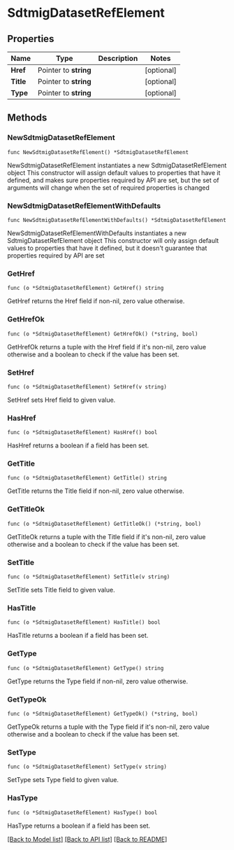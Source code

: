 # SdtmigDatasetRefElement

## Properties

Name | Type | Description | Notes
------------ | ------------- | ------------- | -------------
**Href** | Pointer to **string** |  | [optional] 
**Title** | Pointer to **string** |  | [optional] 
**Type** | Pointer to **string** |  | [optional] 

## Methods

### NewSdtmigDatasetRefElement

`func NewSdtmigDatasetRefElement() *SdtmigDatasetRefElement`

NewSdtmigDatasetRefElement instantiates a new SdtmigDatasetRefElement object
This constructor will assign default values to properties that have it defined,
and makes sure properties required by API are set, but the set of arguments
will change when the set of required properties is changed

### NewSdtmigDatasetRefElementWithDefaults

`func NewSdtmigDatasetRefElementWithDefaults() *SdtmigDatasetRefElement`

NewSdtmigDatasetRefElementWithDefaults instantiates a new SdtmigDatasetRefElement object
This constructor will only assign default values to properties that have it defined,
but it doesn't guarantee that properties required by API are set

### GetHref

`func (o *SdtmigDatasetRefElement) GetHref() string`

GetHref returns the Href field if non-nil, zero value otherwise.

### GetHrefOk

`func (o *SdtmigDatasetRefElement) GetHrefOk() (*string, bool)`

GetHrefOk returns a tuple with the Href field if it's non-nil, zero value otherwise
and a boolean to check if the value has been set.

### SetHref

`func (o *SdtmigDatasetRefElement) SetHref(v string)`

SetHref sets Href field to given value.

### HasHref

`func (o *SdtmigDatasetRefElement) HasHref() bool`

HasHref returns a boolean if a field has been set.

### GetTitle

`func (o *SdtmigDatasetRefElement) GetTitle() string`

GetTitle returns the Title field if non-nil, zero value otherwise.

### GetTitleOk

`func (o *SdtmigDatasetRefElement) GetTitleOk() (*string, bool)`

GetTitleOk returns a tuple with the Title field if it's non-nil, zero value otherwise
and a boolean to check if the value has been set.

### SetTitle

`func (o *SdtmigDatasetRefElement) SetTitle(v string)`

SetTitle sets Title field to given value.

### HasTitle

`func (o *SdtmigDatasetRefElement) HasTitle() bool`

HasTitle returns a boolean if a field has been set.

### GetType

`func (o *SdtmigDatasetRefElement) GetType() string`

GetType returns the Type field if non-nil, zero value otherwise.

### GetTypeOk

`func (o *SdtmigDatasetRefElement) GetTypeOk() (*string, bool)`

GetTypeOk returns a tuple with the Type field if it's non-nil, zero value otherwise
and a boolean to check if the value has been set.

### SetType

`func (o *SdtmigDatasetRefElement) SetType(v string)`

SetType sets Type field to given value.

### HasType

`func (o *SdtmigDatasetRefElement) HasType() bool`

HasType returns a boolean if a field has been set.


[[Back to Model list]](../README.md#documentation-for-models) [[Back to API list]](../README.md#documentation-for-api-endpoints) [[Back to README]](../README.md)


